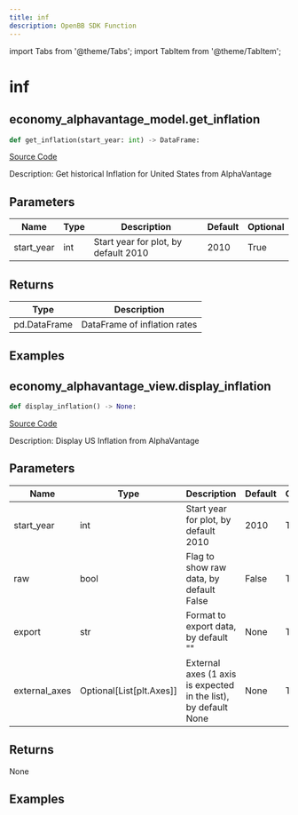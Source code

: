 ```yaml
---
title: inf
description: OpenBB SDK Function
---
```


import Tabs from '@theme/Tabs';
import TabItem from '@theme/TabItem';

# inf

<Tabs>
<TabItem value="model" label="Model" default>

## economy_alphavantage_model.get_inflation

```python title='openbb_terminal/economy/alphavantage_model.py'
def get_inflation(start_year: int) -> DataFrame:
```
[Source Code](https://github.com/OpenBB-finance/OpenBBTerminal/tree/main/openbb_terminal/economy/alphavantage_model.py#L138)

Description: Get historical Inflation for United States from AlphaVantage

## Parameters

| Name | Type | Description | Default | Optional |
| ---- | ---- | ----------- | ------- | -------- |
| start_year | int | Start year for plot, by default 2010 | 2010 | True |

## Returns

| Type | Description |
| ---- | ----------- |
| pd.DataFrame | DataFrame of inflation rates |

## Examples



</TabItem>
<TabItem value="view" label="View">

## economy_alphavantage_view.display_inflation

```python title='openbb_terminal/decorators.py'
def display_inflation() -> None:
```
[Source Code](https://github.com/OpenBB-finance/OpenBBTerminal/tree/main/openbb_terminal/decorators.py#L202)

Description: Display US Inflation from AlphaVantage

## Parameters

| Name | Type | Description | Default | Optional |
| ---- | ---- | ----------- | ------- | -------- |
| start_year | int | Start year for plot, by default 2010 | 2010 | True |
| raw | bool | Flag to show raw data, by default False | False | True |
| export | str | Format to export data, by default "" | None | True |
| external_axes | Optional[List[plt.Axes]] | External axes (1 axis is expected in the list), by default None | None | True |

## Returns

None

## Examples



</TabItem>
</Tabs>